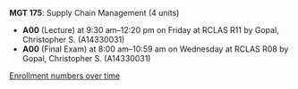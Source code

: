 **MGT 175**: Supply Chain Management (4 units)

- **A00** (Lecture) at 9:30 am–12:20 pm on Friday at RCLAS R11 by Gopal, Christopher S. (A14330031)
- **A00** (Final Exam) at 8:00 am–10:59 am on Wednesday at RCLAS R08 by Gopal, Christopher S. (A14330031)

[Enrollment numbers over time](./MGT175.tsv)
